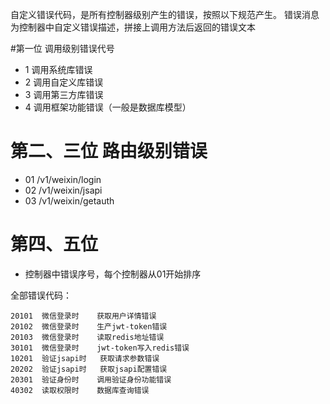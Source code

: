 自定义错误代码，是所有控制器级别产生的错误，按照以下规范产生。
错误消息为控制器中自定义错误描述，拼接上调用方法后返回的错误文本

#第一位    调用级别错误代号
   - 1  调用系统库错误
   - 2  调用自定义库错误
   - 3  调用第三方库错误
   - 4  调用框架功能错误（一般是数据库模型）
   
# 第二、三位 路由级别错误
   - 01 /v1/weixin/login
   - 02 /v1/weixin/jsapi
   - 03 /v1/weixin/getauth
   
   
# 第四、五位  
 - 控制器中错误序号，每个控制器从01开始排序
 
 
 
 
 
 全部错误代码：
 
    20101  微信登录时    获取用户详情错误
    20102  微信登录时    生产jwt-token错误
    20103  微信登录时    读取redis地址错误
    30101  微信登录时    jwt-token写入redis错误
    10201  验证jsapi时   获取请求参数错误
    20202  验证jsapi时   获取jsapi配置错误
    20301  验证身份时    调用验证身份功能错误
    40302  读取权限时    数据库查询错误